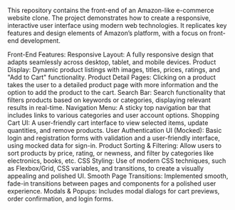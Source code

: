 This repository contains the front-end of an Amazon-like e-commerce website clone. The project demonstrates how to create a responsive, interactive user interface using modern web technologies. It replicates key features and design elements of Amazon’s platform, with a focus on front-end development.

Front-End Features:
Responsive Layout: A fully responsive design that adapts seamlessly across desktop, tablet, and mobile devices.
Product Display: Dynamic product listings with images, titles, prices, ratings, and "Add to Cart" functionality.
Product Detail Pages: Clicking on a product takes the user to a detailed product page with more information and the option to add the product to the cart.
Search Bar: Search functionality that filters products based on keywords or categories, displaying relevant results in real-time.
Navigation Menu: A sticky top navigation bar that includes links to various categories and user account options.
Shopping Cart UI: A user-friendly cart interface to view selected items, update quantities, and remove products.
User Authentication UI (Mocked): Basic login and registration forms with validation and a user-friendly interface, using mocked data for sign-in.
Product Sorting & Filtering: Allow users to sort products by price, rating, or newness, and filter by categories like electronics, books, etc.
CSS Styling: Use of modern CSS techniques, such as Flexbox/Grid, CSS variables, and transitions, to create a visually appealing and polished UI.
Smooth Page Transitions: Implemented smooth, fade-in transitions between pages and components for a polished user experience.
Modals & Popups: Includes modal dialogs for cart previews, order confirmation, and login forms.
